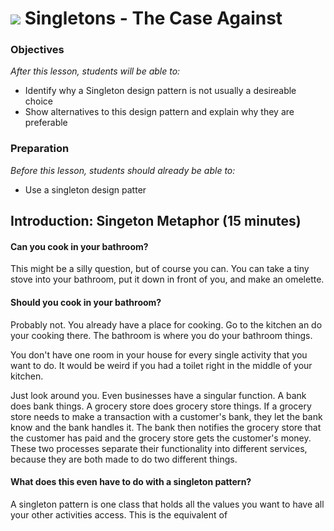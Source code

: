# ![](https://ga-dash.s3.amazonaws.com/production/assets/logo-9f88ae6c9c3871690e33280fcf557f33.png) Singletons - The Case Against

### Objectives
*After this lesson, students will be able to:*

* Identify why a Singleton design pattern is not usually a desireable choice 
* Show alternatives to this design pattern and explain why they are preferable

### Preparation
*Before this lesson, students should already be able to:*

- Use a singleton design patter


## Introduction: Singeton Metaphor (15 minutes)

#### Can you cook in your bathroom?

This might be a silly question, but of course you can. You can take a tiny stove into your bathroom, put it down in front of you, and make an omelette. 

#### Should you cook in your bathroom?

Probably not. You already have a place for cooking. Go to the kitchen an do your cooking there. The bathroom is where you do your bathroom things.

You don't have one room in your house for every single activity that you want to do. It would be weird if you had a toilet right in the middle of your kitchen.

Just look around you. Even businesses have a singular function. A bank does bank things. A grocery store does grocery store things. If a grocery store needs to make a transaction with a customer's bank, they let the bank know and the bank handles it. The bank then notifies the grocery store that the customer has paid and the grocery store gets the customer's money. These two processes separate their functionality into different services, because they are both made to do two different things. 

#### What does this even have to do with a singleton pattern?

A singleton pattern is one class that holds all the values you want to have all your other activities access. This is the equivalent of 